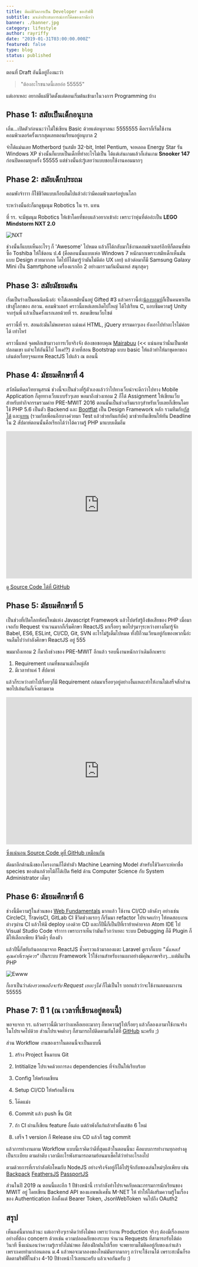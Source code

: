 ```yaml
---
title: ตีแผ่ชีวิตการเป็น Developer ของริฟฟี่ 
subtitle: มาเล่าประสบการณ์การโค๊ดของเราดีกว่า
banner: ./banner.jpg
category: lifestyle
author: rayriffy
date: "2019-01-31T03:00:00.000Z"
featured: false
type: blog
status: published
---
```


ตอนที่ Draft อันนี้อยู่ก็งงนะว่า

> "ต้องอะไรขนาดนี้เลยอ่อ 55555"

แต่เอาเหอะ อยากตีแผ่ชีวิตตั้งแต่ตอนเริ่มต้นเข้ามาในวงการ Programming บ้าง

## Phase 1: สมัยเป็นเด็กอนุบาล

เอิ่ม...เปิดตัวก่อนนะว่าไม่ใช่เขียน Basic ด้วยแต่อนุบาลนะ 5555555 คือเราก็เริ่มใช้งานคอมพิวเตอร์ครั้งแรกสุดเลยตอนเรียนอยู่อนุบาล 2 

จำได้แม่นเลย Motherbord รุ่นสมัย 32-bit, Intel Pentium, จอหลอด Energy Star รัน Windows XP ช่วงนั้นก็แบบเป็นเด็กที่ทำอะไรไม่เป็น ได้แต่เล่นเกมแล้วก็เล่นเกม **Snooker 147** ก่อนปิดคอมทุกครั้ง 55555 แต่ช่วงนั้นอ่ะรู้เลยว่าแบบชอบใช้งานคอมมากๆ

## Phase 2: สมัยเด็กประถม

คอมพังจ้าาาา ก็ใช้ชีวิตแบบเกือบลืมไปแล้วอ่ะว่ามีคอมพิวเตอร์อยู่บนโลก

ระหว่างนั้นอ่ะก็มาดูชุมนุม Robotics ใน รร. แทน

ที่ รร. จะมีชุมนุม Robotics ให้เข้าโดยที่ชอบแล้วอยากเข้าอ่ะ เพราะว่าหุ่นที่ต่ออ่ะเป็น **LEGO Mindstorm NXT 2.0**

![NXT](./nxt2.jpg)

ช่วงนั้นก็แบบเห็นอะไรๆ ก็ 'Awesome' ไปหมด แล้วก็ได้กลับมาใช้งานคอมพิวเตอร์อีกทีก็ตอนที่พ่อซื้อ Toshiba ให้ใช้ตอน ป.4 (คือตอนนั้นแบบเห่อ Windows 7 หนักมากเพราะสมัยเด็กเห็นมันแบบ Design สวยมากกก โตไปก็ได้มารู้ว่ามันไม่ดีต่อ UX เลย) แล้วต่อมาก็มี Samsung Galaxy Mini เป็น Samrtphone เครื่องแรกอีก 2 อย่างมารวมกันนั่นแหล่ สนุกสุดๆ

## Phase 3: สมัยมัธยมต้น

เริ่มเป็นร่างเป็นคนนิดนึงล่ะ จำได้เลยสมัยนั้นอยู่ Gifted #3 แล้วคราวนี้อ่ะ[น้องบอมบ์](https://www.facebook.com/bombnp)ก็เป็นคนพาเปิดเข้าสู่โลกของ สอวน. คอมพิวเตอร์ คราวนี้แหล่เลยเถิดไปใหญ่ ได้ไปเรียน C, แอบซึมความรู้ Unity จากรุ่นพี่ แล้วเป็นครั้งแรกเลยด้วยที่ รร. สอนเขียนเว็บไซต์

คราวนี้ที่ รร. สอนอ่ะมันไม่พอหรอก แม่งแค่ HTML, jQuery ธรรมดาๆเอง ยังเอาไปทำอะไรไม่ค่อยได้ เท่าไหร่

คราวนี้แหล่ จุดพลิกเข้ามาวงการเว็บจริงจัง ต้องขอขอบคุณ [Mairabuu](https://www.facebook.com/Mairabuuuu) (<< แน่นอนว่านั่นเป็นเฟสปลอมเขา แต่จะให้อันนี้ไป โอเค!?) ด้วยที่สอน Bootstrap แบบ basic ให้แล้วทำให้มาขุดหาของเล่นต่อเรื่อยๆจนเทพ ReactJS ไปแล้ว ณ ตอนนี้

## Phase 4: มัธยมศึกษาที่ 4

สวัสดีมหิดลวิทยานุสรณ์ ช่วงนี้จะเป็นช่วงที่รู้ตัวเองแล้วว่าไปทางเว็บน่าจะดีกว่าไปทาง Mobile Application ก็ลุยทางเว็บแบบรัวๆเลย พอมาถึงช่วงเทอม 2 ก็ได้ Assignment ให้เขียนเว็บสำหรับทำกิจกรรมรวมค่าย PRE-MWIT 2016 ตอนนั้นเป็นช่วงเริ่มแรกๆสำหรับเว็บเลยก็เขียนโดยใช้ PHP 5.6 เป็นตัว Backend และ [Bootflat](https://bootflat.github.io/) เป็น Design Framework หลัก รวมทีมกับ[กัสโต้](https://facebook.com/mirrormacruziouscraze) และ[แทน](https://facebook.com/thanwj) (รวมกับเพื่อนอีกบางค่วยมา Test แล้วช่วยกันแก้บัค) มาช่วยกันเขียนให้ทัน Deadline ใน 2 สัปดาห์ตอนนั้นคือเรียกได้ว่าได้ความรู้ PHP มาแบบเต็มอิ่ม

<iframe src="https://web.facebook.com/plugins/post.php?href=https%3A%2F%2Fweb.facebook.com%2Frayriffy%2Fposts%2F473574709496617&width=500" width="100%" height="400px" style="border:none;overflow:hidden" scrolling="no" frameborder="0" allowTransparency="true" allow="encrypted-media"></iframe>

[ดู Source Code ได้ที่ GitHub](https://github.com/premwits/premwits-2016)

## Phase 5: มัธยมศึกษาที่ 5

เป็นช่วงที่เปิดโลกทัศน์ใหม่แห่ง Javascript Framework แล้วไปตรัสรู้ถึงข้อเสียของ PHP เมื่อมาเจอกับ Request จำนวนมากก็เริ่มศึกษา ReactJS มาเรื่อยๆ พอไปๆมาๆระหว่างทางก็มารู้จัก Babel, ES6, ESLint, CI/CD, Git, SVN อะไรไม่รู้เต็มไปหมด ทั้งปีก็วนเวียนอยู่กับของพวกนี้อ่ะจนลืมไปว่ากำลังศึกษา ReactJS อยู่ 555

พมมาถึงเทอม 2 ก็มาถึงช่วงของ PRE-MWIT อีกแล้ว รอบนี้งานหนักกว่าเดิมอีกเพราะ

1. Requirement เกมที่ขอมาแม่งใหญ่สัส
2. มีเวลาทำแค่ 1 สัปดาห์

แล้วก็ระหว่างทำไปเรื่อยๆก็มี Requirement ถล่มมาเรื่อยๆอยู่อย่างงั้นแหละทำให้งานไม่เสร็จสักส่วน พอไปเล่นกันก็เจ๊งตามคาด

<iframe src="https://web.facebook.com/plugins/post.php?href=https%3A%2F%2Fweb.facebook.com%2Frayriffy%2Fposts%2F614221728765247&width=500" width="100%" height="400px" style="border:none;overflow:hidden" scrolling="no" frameborder="0" allowTransparency="true" allow="encrypted-media"></iframe>

[ซึ่งแน่นอน Source Code ดูที่ GitHub เหมือนกัน](https://github.com/premwits/premwits-2017)

ตัดมาอีกด้านนึงของโครงงานก็ได้ทำตัว Machine Learning Model สำหรับใช้วิเคราะห์หาชื่อ species ของต้นกล้วยไม้ก็ได้เปิด field ด้าน Computer Science กับ System Administrator เต็มๆ

## Phase 6: มัธยมศึกษาที่ 6

ช่วงนี้มีความรู้ในส่วนของ [Web Fundamentals](https://developers.google.com/web/fundamentals/) มากแล้ว ใช้งาน CI/CD เต้าดังๆ อย่างเช่น CircleCI, TravisCI, GitLab CI ชีวิตช่วงแรกๆ ก็เริ่มมา refactor โปรเจคเก่าๆ ให้ทดสอบงานต่างๆผ่าน CI แล้วให้มี deploy เองด้วย CD และก็ปีนี้ก็เป็นปีที่เราย้ายค่ายจาก Atom IDE ไป Visual Studio Code จร้าาาา เพราะเราเห็นว่ามันเร็วกว่าเยอะ ระบบ Debugging ก็ดี Plugin ก็มีให้เลือกเพียบ ชีวิตดีๆ ที่ลงตัว

แล้วปีนี้ก็ขยับก้นออกมาจาก ReactJS ชั่วคราวแล้วมาลองแตะ Laravel ดูเราก็แบบ *"นี่แหละ! คุณค่าที่เราคู่ควร"* เป็นระบบ Framework ไว้ใช้งานสำหรับงานเผาอย่างมีคุณภาพจริงๆ...แต่มันเป็น PHP

![Ewww](https://media.giphy.com/media/l41Ye7i203TfEADYs/giphy.gif)

ก็เอาเป็นว่า*ต้องรวยพอถึงจะรับ Request เยอะๆได้* ก็ไม่เป็นไร บอกแล้วว่าจะใช้งานตอนเผางาน 55555

## Phase 7: ปี 1 (ณ เวลาที่เขียนอยู่ตอนนี้)

พอจบจาก รร. แล้วคราวนี้มีเวลาว่างเหลือเยอะมากๆ ก็หาความรู้ไปเรื่อยๆ แล้วก็ลองเอามาใช้งานจริงในโปรเจคไปด้วย ส่วนโปรเจคต่างๆ ก็สามารถไปติดตามกันได้ที่ [GitHub](https://github.com/rayriffy) นะครับ ;)

ส่วน Workflow งานของเราในตอนนี้จะเป็นแบบนี้

1. สร้าง Project ขึ้นมาบน Git

2. Intitialize โปรเจคด้วยการลง dependencies ที่จำเป็นให้เรียบร้อย

3. Config ให้พร้อมเขียน

4. Setup CI/CD ให้พร้อมใช้งาน

5. โค๊ดแม่ง

6. Commit แล้ว push ขึ้น Git

7. ถ้า CI ผ่านก็เขียน feature อื่นต่อ แต่ถ้าพังก็แก้แล้วทำตั้งแต่ข้อ 6 ใหม่

8. เสร็จ 1 version ก็ Release ผ่าน CD แล้วก็ tag commit

แล้วการทำงานตาม Workflow แบบนี้เราคิดว่าดีที่สุดแล้วในตอนนี้นะ คือแบบการทำงานทุกอย่างดูเป็นระเบียบ ตามลำดับ เวลามีอะไรพังสามารถตามย้อนมาเช็คได้ว่าทำอะไรลงไป

ตามด้วยการที่เรากำลังหักโหมกับ NodeJS อย่างจริงจังอยู่ก็ได้ไปรู้จักกับของเล่นใหม่ๆอีกเพียบ เช่น [Backpack](https://github.com/jaredpalmer/backpack) [FeathersJS](https://feathersjs.com) [PassportJS](http://www.passportjs.org)

ส่วนในปี 2019 ณ ตอนนี้และอีก 1 ปีข้างหน้านี้ เรากำลังทำโปรเจคกับคณะกรรมการนักเรียนของ MWIT อยู่ โดยเขียน Backend API ของแอพพลิเคชั่น M-NET ให้ ทำให้ได้เสริมความรู้ในเรื่องของ Authentication อีกตั้งแต่ Bearer Token, JsonWebToken จนไปถึง OAuth2

## สรุป

เห็นแค่นี้มากแล้วนะ แต่เอาจริงๆเราคิดว่ายังไม่พอ เพราะว่างาน Production จริงๆ ต้องมีเรื่องหลายอย่างที่ต้อง concern ด้วยเช่น ความปลอดภัยของระบบ จำนวน Requests ที่สามารถรับได้ต่อวินาที ซึ่งแน่นอนว่าความรู้เรายังไม่น่าพอ ก็ต้องฝึกฝนไปเรื่อย จะพยายามไม่ติดอยู่กับของเก่าแล้ว เพราะเคยทำมาก่อนตอน ม.4 แล้วพอจะมาลองของใหม่มันยากมากๆ กว่าจะใช้งานได้ เพราะฮะนั้นก็รอติดตามริฟฟี่ในช่วง 4-10 ปีข้างหน้าไว้เลยนะครับ แล้วเจอกันครับ :)